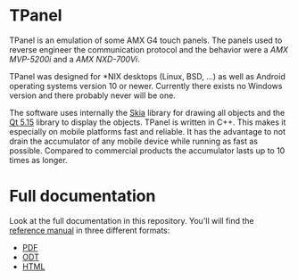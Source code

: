 # TPanel
TPanel is an emulation of some AMX G4 touch panels. The panels used to reverse engineer the communication protocol and the behavior were a *AMX MVP-5200i* and a *AMX NXD-700Vi*.

TPanel was designed for *NIX desktops (Linux, BSD, …) as well as Android operating systems version 10 or newer. Currently there exists no Windows version and there probably never will be one.

The software uses internally the [Skia](https://skia.org) library for drawing all objects and the [Qt 5.15](https://doc.qt.io/qt-5.15/) library to display the objects. TPanel is written in C++. This makes it especially on mobile platforms fast and reliable. It has the advantage to not drain the accumulator of any mobile device while running as fast as possible. Compared to commercial products the accumulator lasts up to 10 times as longer.

# Full documentation
Look at the full documentation in this repository. You'll will find the [reference manual](https://github.com/TheLord45/tpanel/tree/main/documentation) in three different formats:
* [PDF](https://github.com/TheLord45/tpanel/blob/main/documentation/ReferenceGuide.pdf)
* [ODT](https://github.com/TheLord45/tpanel/blob/main/documentation/ReferenceGuide.odt)
* [HTML](https://github.com/TheLord45/tpanel/blob/main/documentation/ReferenceGuide.html)
